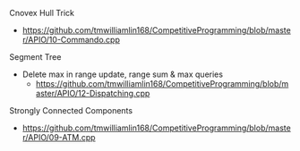 Cnovex Hull Trick
* https://github.com/tmwilliamlin168/CompetitiveProgramming/blob/master/APIO/10-Commando.cpp

Segment Tree
* Delete max in range update, range sum & max queries
	* https://github.com/tmwilliamlin168/CompetitiveProgramming/blob/master/APIO/12-Dispatching.cpp

Strongly Connected Components
* https://github.com/tmwilliamlin168/CompetitiveProgramming/blob/master/APIO/09-ATM.cpp
